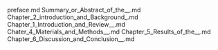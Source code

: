 preface.md
Summary_or_Abstract_of_the__.md
Chapter_2_introduction_and_Background_.md
Chapter_1_Introduction_and_Review__.md
Chater_4_Materials_and_Methods__.md
Chapter_5_Results_of_the__.md
Chapter_6_Discussion_and_Conclusion__.md



